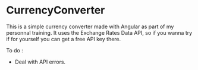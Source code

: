 # CurrencyConverter

This is a simple currency converter made with Angular as part of my personnal training.
It uses the Exchange Rates Data API, so if you wanna try if for yourself you can get a free API key there.

To do :

- Deal with API errors.